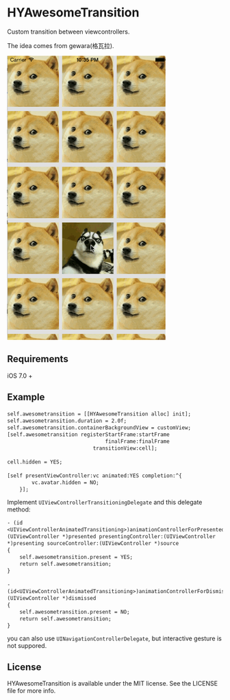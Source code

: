 # HYAwesomeTransition

Custom transition between viewcontrollers.

The idea comes from gewara(格瓦拉).

![screenshot](screenshot/screenshot.gif)

## Requirements

iOS 7.0 +



## Example

``` 
self.awesometransition = [[HYAwesomeTransition alloc] init];
self.awesometransition.duration = 2.0f;
self.awesometransition.containerBackgroundView = customView;
[self.awesometransition registerStartFrame:startFrame
                                finalFrame:finalFrame
                            transitionView:cell];

cell.hidden = YES;

[self presentViewController:vc animated:YES completion:^{
        vc.avatar.hidden = NO;
    }];
```

Implement `UIViewControllerTransitioningDelegate` and this delegate method:

``` 
- (id <UIViewControllerAnimatedTransitioning>)animationControllerForPresentedController:(UIViewController *)presented presentingController:(UIViewController *)presenting sourceController:(UIViewController *)source
{
    self.awesometransition.present = YES;
    return self.awesometransition;
}

- (id<UIViewControllerAnimatedTransitioning>)animationControllerForDismissedController:(UIViewController *)dismissed
{
    self.awesometransition.present = NO;
    return self.awesometransition;
}
```

you can also use `UINavigationControllerDelegate`, but interactive gesture is not suppored.

## License

HYAwesomeTransition is available under the MIT license. See the LICENSE file for more info.